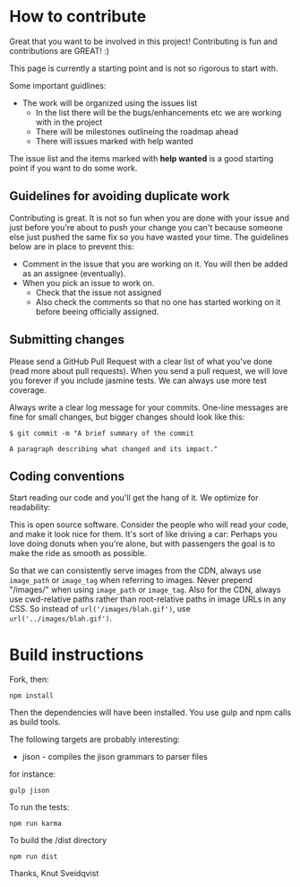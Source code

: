 # How to contribute

Great that you want to be involved in this project! Contributing is fun and contributions are GREAT! :)

This page is currently a starting point and is not so rigorous to start with.

Some important guidlines:

* The work will be organized using the issues list
    * In the list there will be the bugs/enhancements etc we are working with in the project
    * There will be milestones outlineing the roadmap ahead
    * There will issues marked with help wanted

The issue list and the items marked with **help wanted** is a good starting point if you want to do some work.

## Guidelines for avoiding duplicate work

Contributing is great. It is not so fun when you are done with your issue and just before you're about to push your
change you can't because someone else just pushed the same fix so you have wasted your time. The guidelines below are in
place to prevent this:

* Comment in the issue that you are working on it. You will then be added as an assignee (eventually).
* When you pick an issue to work on.
    * Check that the issue not assigned
    * Also check the comments so that no one has started working on it before beeing officially assigned.


## Submitting changes
Please send a GitHub Pull Request with a clear list of what you've done (read more about pull requests). When you send
a pull request, we will love you forever if you include jasmine tests. We can always use more test coverage.

Always write a clear log message for your commits. One-line messages are fine for small changes, but bigger changes should look like this:

    $ git commit -m "A brief summary of the commit
    
    A paragraph describing what changed and its impact."

## Coding conventions
Start reading our code and you'll get the hang of it. We optimize for readability:

This is open source software. Consider the people who will read your code, and make it look nice for them. It's sort of
like driving a car: Perhaps you love doing donuts when you're alone, but with passengers the goal is to make the ride as
smooth as possible.

So that we can consistently serve images from the CDN, always use `image_path` or `image_tag` when referring to images.
Never prepend "/images/" when using `image_path` or `image_tag`.
Also for the CDN, always use cwd-relative paths rather than root-relative paths in image URLs in any CSS. So instead of
`url('/images/blah.gif')`, use `url('../images/blah.gif')`.

# Build instructions
Fork, then:

```
npm install
```

Then the dependencies will have been installed. You use gulp and npm calls as build tools.

The following targets are probably interesting:

* jison - compiles the jison grammars to parser files

for instance:
```
gulp jison
```
To run the tests:
```
npm run karma
```

To build the /dist directory
```
npm run dist
```

Thanks, Knut Sveidqvist
